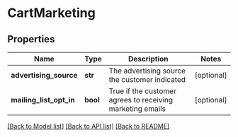 # CartMarketing

## Properties
Name | Type | Description | Notes
------------ | ------------- | ------------- | -------------
**advertising_source** | **str** | The advertising source the customer indicated | [optional] 
**mailing_list_opt_in** | **bool** | True if the customer agrees to receiving marketing emails | [optional] 

[[Back to Model list]](../README.md#documentation-for-models) [[Back to API list]](../README.md#documentation-for-api-endpoints) [[Back to README]](../README.md)


